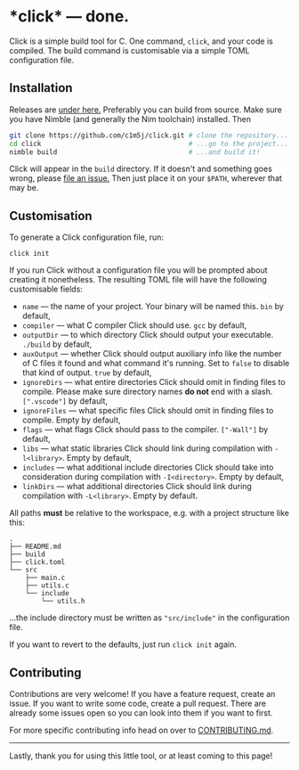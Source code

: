 # \*click* — done.
Click is a simple build tool for C. One command, `click`, and your code is compiled. The build command is customisable via a simple TOML configuration file.

## Installation
Releases are [under here.](https://github.com/c1m5j/click/releases) Preferably you can build from source. Make sure you have Nimble (and generally the Nim toolchain) installed. Then
```sh
git clone https://github.com/c1m5j/click.git # clone the repository...
cd click                                     # ...go to the project...
nimble build                                 # ...and build it!
```
Click will appear in the `build` directory. If it doesn't and something goes wrong, please [file an issue.](https://github.com/c1m5j/click/issues/new) Then just place it on your `$PATH`, wherever that may be.

## Customisation
To generate a Click configuration file, run:
```shell
click init
```
If you run Click without a configuration file you will be prompted about creating it nonetheless. The resulting TOML file will have the following customisable fields:
* `name` — the name of your project. Your binary will be named this. `bin` by default,
* `compiler` — what C compiler Click should use. `gcc` by default,
* `outputDir` — to which directory Click should output your executable. `./build` by default,
* `auxOutput` — whether Click should output auxiliary info like the number of C files it found and what command it's running. Set to `false` to disable that kind of output. `true` by default,
* `ignoreDirs` — what entire directories Click should omit in finding files to compile. Please make sure directory names **do not** end with a slash. `[".vscode"]` by default,
* `ignoreFiles` — what specific files Click should omit in finding files to compile. Empty by default,
* `flags` — what flags Click should pass to the compiler. `["-Wall"]` by default,
* `libs` — what static libraries Click should link during compilation with `-l<library>`. Empty by default,
* `includes` — what additional include directories Click should take into consideration during compilation with `-I<directory>`. Empty by default,
* `linkDirs` — what additional directories Click should link during compilation with `-L<library>`. Empty by default.

All paths **must** be relative to the workspace, e.g. with a project structure like this:
```
.
├── README.md
├── build
├── click.toml
└── src
    ├── main.c
    ├── utils.c
    └── include
        └── utils.h
```
...the include directory must be written as `"src/include"` in the configuration file.

If you want to revert to the defaults, just run `click init` again.

## Contributing
Contributions are very welcome! If you have a feature request, create an issue. If you want to write some code, create a pull request. There are already some issues open so you can look into them if you want to first.

For more specific contributing info head on over to [CONTRIBUTING.md](CONTRIBUTING.md).

---

Lastly, thank you for using this little tool, or at least coming to this page!
